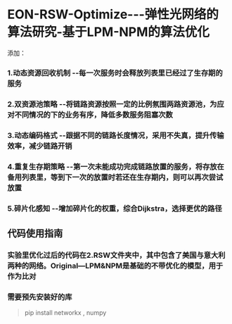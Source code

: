 # EON-RSW-Optimize---弹性光网络的算法研究-基于LPM-NPM的算法优化


添加：
### 1.动态资源回收机制 --每一次服务时会释放列表里已经过了生存期的服务
### 2.双资源池策略 --将链路资源按照一定的比例氛围两路资源池，为应对不同情况的下的业务有序，降低多数服务阻塞次数
### 3.动态编码格式 --跟据不同的链路长度情况，采用不失真，提升传输效率，减少链路开销
### 4.重复生存期策略 --第一次未能成功完成链路放置的服务，将存放在备用列表里，等到下一次的放置时若还在生存期内，则可以再次尝试放置
### 5.碎片化感知 --增加碎片化的权重，综合Dijkstra，选择更优的路径

## 代码使用指南
### 实验里优化过后的代码在2.RSW文件夹中，其中包含了美国与意大利两种的网络。Original—LPM&NPM是基础的不带优化的模型，用于作为比对
### 需要预先安装好的库
> pip install networkx , numpy
